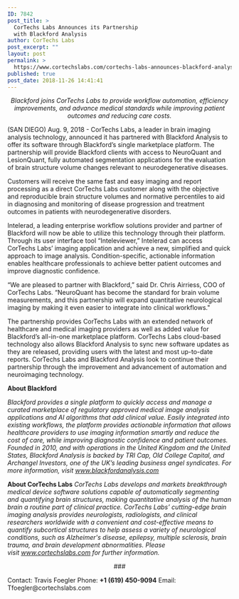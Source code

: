 ```yaml
---
ID: 7842
post_title: >
  CorTechs Labs Announces its Partnership
  with Blackford Analysis
author: CorTechs Labs
post_excerpt: ""
layout: post
permalink: >
  https://www.cortechslabs.com/cortechs-labs-announces-blackford-analysis-partnership/
published: true
post_date: 2018-11-26 14:41:41
---
```

<p style="text-align: center;"><em>Blackford joins CorTechs Labs to provide workflow automation, efficiency improvements, and advance medical standards while improving patient outcomes and reducing care costs.</em></p>
(SAN DIEGO) Aug. 9, 2018 - CorTechs Labs, a leader in brain imaging analysis technology, announced it has partnered with Blackford Analysis to offer its software through Blackford’s single marketplace platform. The partnership will provide Blackford clients with access to NeuroQuant and LesionQuant, fully automated segmentation applications for the evaluation of brain structure volume changes relevant to neurodegenerative diseases.

Customers will receive the same fast and easy imaging and report processing as a direct CorTechs Labs customer along with the objective and reproducible brain structure volumes and normative percentiles to aid in diagnosing and monitoring of disease progression and treatment outcomes in patients with neurodegenerative disorders.

Intelerad, a leading enterprise workflow solutions provider and partner of Blackford will now be able to utilize this technology through their platform.  Through its user interface tool “Inteleviewer,” Intelerad can access CorTechs Labs’ imaging application and achieve a new, simplified and quick approach to image analysis. Condition-specific, actionable information enables healthcare professionals to achieve better patient outcomes and improve diagnostic confidence.

“We are pleased to partner with Blackford,” said Dr. Chris Airriess, COO of CorTechs Labs. “NeuroQuant has become the standard for brain volume measurements, and this partnership will expand quantitative neurological imaging by making it even easier to integrate into clinical workflows."

The partnership provides CorTechs Labs with an extended network of healthcare and medical imaging providers as well as added value for Blackford’s all-in-one marketplace platform. CorTechs Labs cloud-based technology also allows Blackford Analysis to sync new software updates as they are released, providing users with the latest and most up-to-date reports. CorTechs Labs and Blackford Analysis look to continue their partnership through the improvement and advancement of automation and neuroimaging technology.

<strong>About Blackford</strong>

<em>Blackford provides a single platform to quickly access and manage a curated marketplace of regulatory approved medical image analysis applications and AI algorithms that add clinical value. Easily integrated into existing workflows, the platform provides actionable information that allows healthcare providers to use imaging information smartly and reduce the cost of care, while improving diagnostic confidence and patient outcomes. Founded in 2010, and with operations in the United Kingdom and the United States, Blackford Analysis is backed by TRI Cap, Old College Capital, and Archangel Investors, one of the UK’s leading business angel syndicates. For more information, visit </em><em><u><a href="http://www.blackfordanalysis.com/">www.blackfordanalysis.com</a></u></em>

<strong>About CorTechs Labs</strong>
<em>CorTechs Labs develops and markets breakthrough medical device software solutions capable of automatically segmenting and quantifying brain structures, making quantitative analysis of the human brain a routine part of clinical practice. CorTechs Labs’ cutting-edge brain imaging analysis provides neurologists, radiologists, and clinical researchers worldwide with a convenient and cost-effective means to quantify subcortical structures to help assess a variety of neurological conditions, such as Alzheimer's disease, epilepsy, multiple sclerosis, brain trauma, and brain development abnormalities. Please visit <u><a href="http://www.cortechslabs.com/">www.cortechslabs.com</a></u> for further information.</em>
<p align="center"><em>###</em></p>
<p style="text-align: left;" align="center">Contact: Travis Foegler
Phone: <strong>+1 (619) 450-9094</strong>
Email: Tfoegler@cortechslabs.com</p>